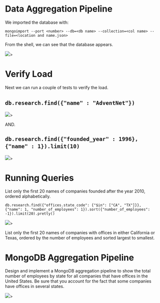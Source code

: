 # Data Aggregation Pipeline

We imported the database with:

```mongoimport --port <number> --db=<db name> --collection=<col name> --file=<location and name.json>```  

From the shell, we can see that the database appears.  

![](show_dbs.PNG)>  

# Verify Load  

Next we can run a couple of tests to verify the load.      

```db.research.find({"name" : "AdventNet"})``` 
&nbsp;
-
![](advent.PNG)>

AND.  

```db.research.find({"founded_year" : 1996},{"name" : 1}).limit(10)``` 
&nbsp;
-
![](founded.PNG)>

# Running Queries 

List only the first 20 names of companies founded after the year 2010, ordered alphabetically.  

```db.research.find({"offices.state_code": {"$in": ["CA", "TX"]}}, {"name": 1, "number_of_employees": 1}).sort({"number_of_employees": -1}).limit(20).pretty()```

![](Animation.gif)>




List only the first 20 names of companies with offices in either California or Texas, ordered by the number of employees and sorted largest to smallest.






# MongoDB Aggregation Pipeline  

Design and implement a MongoDB aggregation pipeline to show the total number of employees by state for all companies that have offices in the United States. Be sure that you account for the fact that some companies have offices in several states.

![](Animation.gif)>





